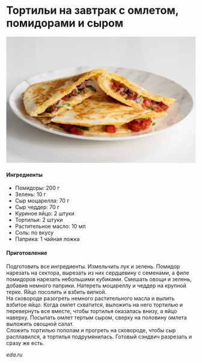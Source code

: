 ﻿---
image: ../../pics/tortilla-omelette-tomatoes.jpg
---
# Тортильи на завтрак с омлетом, помидорами и сыром

![Тортильи на завтрак с омлетом, помидорами и сыром](../../pics/tortilla-omelette-tomatoes.jpg)

#### Ингредиенты

* Помидоры: 200 г
* Зелень: 10 г
* Сыр моцарелла: 70 г
* Сыр чеддер: 70 г
* Куриное яйцо: 2 штуки
* Тортильи: 2 штуки
* Растительное масло: 10 мл
* Соль: по вкусу
* Паприка: 1 чайная ложка

#### Приготовление

Подготовить все ингредиенты. Измельчить лук и зелень. Помидор нарезать на сектора, вырезать из них сердцевину с семенами, а филе помидоров нарезать небольшими кубиками. Смешать овощи и зелень, добавив немного паприки. Натереть моцареллу и чеддер на крупной терке. Яйцо посолить и взбить вилкой.  
На сковороде разогреть немного растительного масла и вылить взбитое яйцо. Когда омлет схватится, выложить на него тортилью и перевернуть все вместе, чтобы тортилья оказалась внизу, а яйцо наверху. Посыпать омлет тертым сыром, сверху на половину омлета выложить овощной салат.  
Сложить тортилью пополам и прогреть на сковороде, чтобы сыр расплавился, а тортилья подрумянилась. Готовый сэндвич разрезать и сразу же есть.

*eda.ru*
